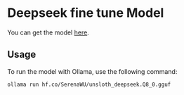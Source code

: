 # Deepseek fine tune Model

You can get the model [here](https://huggingface.co/SerenaWU/unsloth_deepseek.Q8_0.gguf).

## Usage

To run the model with Ollama, use the following command:

```sh
ollama run hf.co/SerenaWU/unsloth_deepseek.Q8_0.gguf
